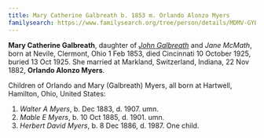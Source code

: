 ```yaml
---
title: Mary Catherine Galbreath b. 1853 m. Orlando Alonzo Myers
familysearch: https://www.familysearch.org/tree/person/details/MDMV-GYL
---
```

**Mary Catherine Galbreath**, daughter of [*John Galbreath*](galbreath-john-1817.md) and *Jane McMath*, born at Nevile, Clermont, Ohio 1 Feb 1853, died Cincinnati 10 October 1925, buried 13 Oct 1925.
She married at Markland, Switzerland, Indiana, 22 Nov 1882, **Orlando Alonzo Myers**.

Children of Orlando and Mary (Galbreath) Myers, all born at Hartwell, Hamilton, Ohio, United States:

1. *Walter A Myers*, b. Dec 1883, d. 1907. umn.
2. *Mable E Myers*, b. 10 Oct 1885, d. 1901. umn.
3. *Herbert David Myers*, b. 8 Dec 1886, d. 1987.  One child.


